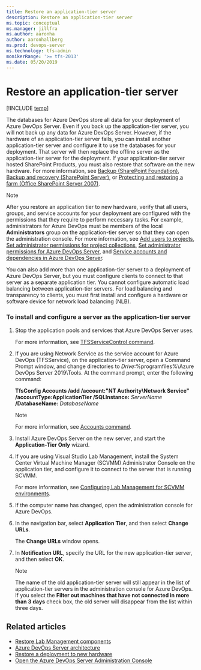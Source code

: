 ```yaml
---
title: Restore an application-tier server
description: Restore an application-tier server
ms.topic: conceptual
ms.manager: jillfra
ms.author: aaronha
author: aaronhallberg
ms.prod: devops-server
ms.technology: tfs-admin
monikerRange: '>= tfs-2013'
ms.date: 05/20/2019
---
```


# Restore an application-tier server

[!INCLUDE [temp](../../_shared/version-tfs-all-versions.md)]

The databases for Azure DevOps store all data for your deployment of Azure DevOps Server. Even if you back up the application-tier server, you will not back up any data for Azure DevOps Server. However, if the hardware of an application-tier server fails, you can install another application-tier server and configure it to use the databases for your deployment. That server will then replace the offline server as the application-tier server for the deployment. If your application-tier server hosted SharePoint Products, you must also restore that software on the new hardware. For more information, see [Backup (SharePoint Foundation)](/previous-versions/office/sharepoint-foundation-2010/ee748624(v=office.14)), [Backup and recovery (SharePoint Server)](/SharePoint/administration/backup-and-recovery-overview), or [Protecting and restoring a farm (Office SharePoint Server 2007)](/previous-versions/office/sharepoint-2007-products-and-technologies/cc263053(v=office.12)).

> [!NOTE]
> After you restore an application tier to new hardware, verify that all users, groups, and service accounts for your deployment are configured with the permissions that they require to perform necessary tasks. For example, administrators for Azure DevOps must be members of the local **Administrators** group on the application-tier server so that they can open the administration console. For more information, see [Add users to projects](/azure/devops/security/add-users-team-project), [Set administrator permissions for project collections](../add-administrator.md), [Set administrator permissions for Azure DevOps Server](../add-administrator.md), and [Service accounts and dependencies in Azure DevOps Server](../service-accounts-dependencies.md).

You can also add more than one application-tier server to a deployment of Azure DevOps Server, but you must configure clients to connect to that server as a separate application tier. You cannot configure automatic load balancing between application-tier servers. For load balancing and transparency to clients, you must first install and configure a hardware or software device for network load balancing (NLB).

### To install and configure a server as the application-tier server

1.  Stop the application pools and services that Azure DevOps Server uses.

    For more information, see [TFSServiceControl command](../../command-line/tfsservicecontrol-cmd.md).

2.  If you are using Network Service as the service account for Azure DevOps (TFSService), on the application-tier server, open a Command Prompt window, and change directories to *Drive*:%programfiles%\\Azure DevOps Server 2019\\Tools. At the command prompt, enter the following command:

    **TfsConfig Accounts /add /account:"NT Authority\\Network Service" /accountType:ApplicationTier /SQLInstance:** *ServerName* **/DatabaseName:** *DatabaseName*

    > [!NOTE]
    >  For more information, see [Accounts command](../../command-line/tfsconfig-cmd.md#accounts).

3.  Install Azure DevOps Server on the new server, and start the **Application-Tier Only** wizard.

4.  If you are using Visual Studio Lab Management, install the System Center Virtual Machine Manager (SCVMM) Administrator Console on the application tier, and configure it to connect to the server that is running SCVMM.

    For more information, see [Configuring Lab Management for SCVMM environments](../config-lab-scvmm-envs.md).

5.  If the computer name has changed, open the administration console for Azure DevOps.

6.  In the navigation bar, select **Application Tier**, and then select **Change URLs**.

    The **Change URLs** window opens.

7.  In **Notification URL**, specify the URL for the new application-tier server, and then select **OK**.

    > [!NOTE]
    >  The name of the old application-tier server will still appear in the list of application-tier servers in the administration console for Azure DevOps. If you select the **Filter out machines that have not connected in more than 3 days** check box, the old server will disappear from the list within three days.

## Related articles

- [Restore Lab Management components](restore-lab-management-components.md) 
- [Azure DevOps Server architecture](../../architecture/architecture.md) 
- [Restore a deployment to new hardware](tut-single-svr-home.md) 
- [Open the Azure DevOps Server Administration Console](../open-admin-console.md) 

